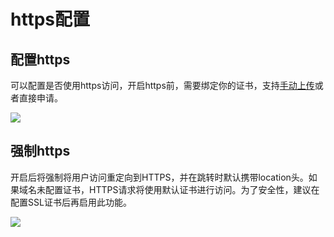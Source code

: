 # https配置

## 配置https

可以配置是否使用https访问，开启https前，需要绑定你的证书，支持[手动上传](https://app.rainyun.com/apps/ssl/list/ssl-order)或者直接申请。

![](https://cn-sy1.rains3.com/rainyun-assets/pic/2024/10/20241016163809_4a77dd4fdcfcefef80e4f40a8ec4e47d.png)

## 强制https

开启后将强制将用户访问重定向到HTTPS，并在跳转时默认携带location头。如果域名未配置证书，HTTPS请求将使用默认证书进行访问。为了安全性，建议在配置SSL证书后再启用此功能。

![](https://cn-sy1.rains3.com/rainyun-assets/pic/2024/10/20241016163848_a9fbc97b35bc8376826f365cf466ba74.png)
